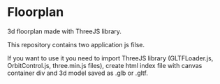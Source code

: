 # Floorplan
3d floorplan made with ThreeJS library. 

This repository contains two application js filse.

If you want to use it you need to import ThreeJS library (GLTFLoader.js, OrbitControl.js, three.min.js files), create html index file with canvas container div and 3d model saved as .glb or .gltf.
